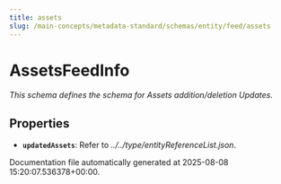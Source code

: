 ```yaml
---
title: assets
slug: /main-concepts/metadata-standard/schemas/entity/feed/assets
---
```


# AssetsFeedInfo

*This schema defines the schema for Assets addition/deletion Updates.*

## Properties

- **`updatedAssets`**: Refer to *../../type/entityReferenceList.json*.


Documentation file automatically generated at 2025-08-08 15:20:07.536378+00:00.
